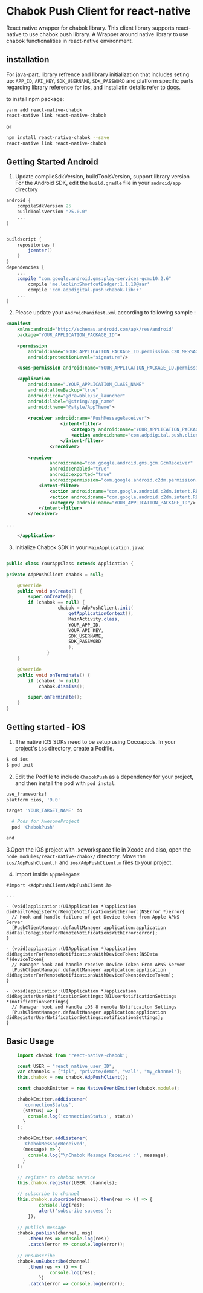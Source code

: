 # Chabok Push Client for react-native
React native wrapper for chabok library.
This client library supports react-native to use chabok push library.
A Wrapper around native library to use chabok functionalities in react-native environment.

## installation
For java-part, library refrence and library initialization that includes seting up: `APP_ID`, `API_KEY`, `SDK_USERNAME`,  `SDK_PASSWORD` and platform specific parts regarding library reference for ios, and installatin details refer to [docs](https://doc.chabokpush.com/react-native-bridge/introducing.html).

to install npm package:

```yarn
yarn add react-native-chabok
react-native link react-native-chabok
```
or
```bash
npm install react-native-chabok --save
react-native link react-native-chabok
```

## Getting Started Android

1. Update compileSdkVersion, buildToolsVersion, support library version
For the Android SDK, edit the `build.gradle` file in your `android/app` directory 

```groovy
android {
    compileSdkVersion 25
    buildToolsVersion "25.0.0"
    ...
}
```

```groovy

buildscript {
    repositories {
        jcenter()
    }
}
dependencies {
    ...
    compile "com.google.android.gms:play-services-gcm:10.2.6"
        compile 'me.leolin:ShortcutBadger:1.1.18@aar'
        compile 'com.adpdigital.push:chabok-lib:+'
    ...
}
```
2. Please update your `AndroidManifest.xml` according to following sample :

```xml
<manifest
    xmlns:android="http://schemas.android.com/apk/res/android"
    package="YOUR_APPLICATION_PACKAGE_ID">

    <permission
        android:name="YOUR_APPLICATION_PACKAGE_ID.permission.C2D_MESSAGE"
        android:protectionLevel="signature"/>

    <uses-permission android:name="YOUR_APPLICATION_PACKAGE_ID.permission.C2D_MESSAGE" />

    <application
        android:name=".YOUR_APPLICATION_CLASS_NAME"
        android:allowBackup="true"
        android:icon="@drawable/ic_launcher"
        android:label="@string/app_name"
        android:theme="@style/AppTheme">
        
        <receiver android:name="PushMessageReceiver">
                    <intent-filter>
                        <category android:name="YOUR_APPLICATION_PACKAGE_ID"/>
                        <action android:name="com.adpdigital.push.client.MSGRECEIVE"/>
                    </intent-filter>
                </receiver>
        
        <receiver
                android:name="com.google.android.gms.gcm.GcmReceiver"
                android:enabled="true"
                android:exported="true"
                android:permission="com.google.android.c2dm.permission.SEND">
            <intent-filter>
                <action android:name="com.google.android.c2dm.intent.RECEIVE"/>
                <action android:name="com.google.android.c2dm.intent.REGISTRATION"/>
                <category android:name="YOUR_APPLICATION_PACKAGE_ID"/>
            </intent-filter>
        </receiver>

...

    </application>

```

3. Initialize Chabok SDK in your `MainApplication.java`:

```java

public class YourAppClass extends Application {

private AdpPushClient chabok = null;

    @Override
    public void onCreate() {
        super.onCreate();
        if (chabok == null) {
                   chabok = AdpPushClient.init(
                       getApplicationContext(),
                       MainActivity.class,
                       YOUR_APP_ID,
                       YOUR_API_KEY,
                       SDK_USERNAME,
                       SDK_PASSWORD
                       );
               }
    }

    @Override
    public void onTerminate() {
        if (chabok != null)
            chabok.dismiss();

        super.onTerminate();
    }
}

```

## Getting started - iOS

1. The native iOS SDKs need to be setup using Cocoapods. In your project's `ios` directory, create a Podfile.
```bash
$ cd ios
$ pod init
```
2. Edit the Podfile to include `ChabokPush` as a dependency for your project, and then install the pod with `pod instal`.
```bash
use_frameworks!
platform :ios, '9.0'

target 'YOUR_TARGET_NAME' do

  # Pods for AwesomeProject
  pod 'ChabokPush'

end
```

3.Open the iOS project with .xcworkspace file in Xcode and also, open the `node_modules/react-native-chabok/` directory. Move the `ios/AdpPushClient.h` and `ios/AdpPushClient.m` files to your project.

4. Import inside `AppDelegate`:
```
#import <AdpPushClient/AdpPushClient.h>

...

- (void)application:(UIApplication *)application didFailToRegisterForRemoteNotificationsWithError:(NSError *)error{
  // Hook and handle failure of get Device token from Apple APNS Server
  [PushClientManager.defaultManager application:application
didFailToRegisterForRemoteNotificationsWithError:error];
}

- (void)application:(UIApplication *)application didRegisterForRemoteNotificationsWithDeviceToken:(NSData *)deviceToken{
  // Manager hook and handle receive Device Token From APNS Server
  [PushClientManager.defaultManager application:application didRegisterForRemoteNotificationsWithDeviceToken:deviceToken];
}

- (void)application:(UIApplication *)application didRegisterUserNotificationSettings:(UIUserNotificationSettings *)notificationSettings{
  // Manager hook and Handle iOS 8 remote Notificaiton Settings
  [PushClientManager.defaultManager application:application didRegisterUserNotificationSettings:notificationSettings];
}

```


## Basic Usage

```javascript
    import chabok from 'react-native-chabok';

    const USER = "react_native_user_ID";
    var channels = ["ipl", "private/demo", "wall", "my_channel"];
    this.chabok = new chabok.AdpPushClient();

    const chabokEmitter = new NativeEventEmitter(chabok.module);

    chabokEmitter.addListener(
      'connectionStatus',
      (status) => {
        console.log('connectionStatus', status)
      }
    );

    chabokEmitter.addListener(
      'ChabokMessageReceived',
      (message) => {
        console.log("\nChabok Message Received :", message);
      }
    );

    // register to chabok service
    this.chabok.register(USER, channels);

    // subscribe to channel
    this.chabok.subscribe(channel).then(res => () => {
            console.log(res);
            alert('subscribe success');
        });
        
    // publish message
    chabok.publish(channel, msg)
        .then(res => console.log(res))
        .catch(error => console.log(error));
    
    // unsubscribe
    chabok.unSubscribe(channel)
        .then(res => () => {
                console.log(res);
            })
        .catch(error => console.log(error));
```
